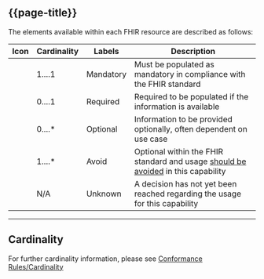 ## {{page-title}}
The elements available within each FHIR resource are described as follows:

<table data-responsive>
	<thead>
		<tr>
			<th data-no-sort>Icon</th>
			<th>Cardinality</th>
			<th>Labels</th>
			<th>Description</th>
		</tr>
	</thead>
	<tbody>
		<!-- Mandatory -->
		<tr>
			<td><span class="mro-circle mandatory"></td>
			<td>1....1</td>
			<td>Mandatory</td>
			<td>Must be populated as mandatory in compliance with the FHIR standard</td>
		</tr>
		<!-- Required -->
		<tr>
			<td><span class="mro-circle required"></td>
			<td>0....1</td>
			<td>Required</td>
			<td>Required to be populated if the information is available</td>
		</tr>
		<!-- Optional -->
		<tr>
			<td><span class="mro-circle optional"></td>
			<td>0....*</td>
			<td>Optional</td>
			<td>Information to be provided optionally, often dependent on use case</td>
		</tr>
		<!-- Avoid -->
		<tr>
			<td><span class="mro-circle avoid"></td>
			<td>1....*</td>
			<td>Avoid</td>
			<td>Optional within the FHIR standard and usage <u>should be avoided</u> in this capability</td>
		</tr>
		<!--Unknown -->
		<tr>
			<td><span class="mro-circle unknown"></td>
			<td>N/A</td>
			<td>Unknown</td>
			<td>A decision has not yet been reached regarding the usage for this capability</td>
		</tr>
	</tbody>
</table>

---

## Cardinality

For further cardinality information, please see [Conformance Rules/Cardinality](https://www.england.nhs.uk/primary-care/pharmacy/pharmacy-integration-fund/)